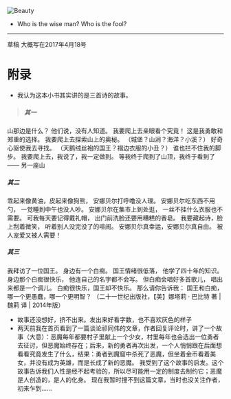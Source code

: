 ![Beauty](http://upload-images.jianshu.io/upload_images/5674982-ed86ddd6590a34a3.jpg?imageMogr2/auto-orient/strip%7CimageView2/2/w/1240)

- Who is the wise man? Who is the fool?

***
草稿 大概写在2017年4月18号
# 附录
- 我认为这本小书其实讲的是三首诗的故事。
> ##### 其一
山那边是什么？
他们说，没有人知道。
我要爬上去亲眼看个究竟！
这是我勇敢和郑重的选择。
我要爬上去探索山上的奥秘。
（城堡？山涧？海洋？小溪？）
好奇心驱使我去寻找。
（天鹅绒丝袍的国王？褶边衣服的小丑？）
谁也拦不住我的脚步。
我要爬上去，我说了，我一定做到。
等我终于爬到了山顶，我终于看到了——
另一座山
##### 其二
乖起来像黄油，皮起来像狗熊，
安娜贝尔打呼噜没人理。
安娜贝尔吃东西不用勺，
一觉睡到中午也没人吵。
安娜贝尔在集市上到处逛，
一丝不挂什么衣服也不需要。
可我每天要记得戴礼帽，
出门前洗脸还要用糟糕的香皂。
我要藏起诗，脸上刮着微笑，
听着别人没完没了的喧闹。
安娜贝尔真幸运，安娜贝尔真自由。
被人宠爱又被人需要！
##### 其三
我拜访了一位国王。
身边有一个白痴。
国王情绪很低落，
 他学了四十年的知识。
身边那个白痴很快乐，
    他连自己的名字都不会写。
但白痴会唱好多首歌儿，
    唱出来都是一个调儿。
白痴很快乐，国王却不快乐。
     那么请你告诉我：
国王和白痴，
哪一个更愚蠢，哪一个更明智？
（二十一世纪出版社，【美】娜塔莉 · 巴比特 著 | 魏莉  译 | 2014年版）

- 故事还没想好，挤不出来。发出来好看字数，也不喜欢灰色的样子
- 两天前我在首页看到了一篇谈论祁同伟的文章，作者回复评论时，讲了一个故事（大意）：恶魔每年都要村子里献上一个少女，村里每年也会选出一位勇者去征讨，但恶魔始终存在；后来，新的勇者再次出发，一个人悄悄跟在后面想看看究竟发生了什么，结果：勇者到魔窟中杀死了恶魔，但坐着金币看着美女，并没有成为英雄，而是长成了新的恶魔。
我受到了这个故事的启发。这个故事告诉我们人性是经不起考验的，所以尽可能用一定的制度去制约它；恶魔是人创造的，是人的化身。
现在我暂时搜不到这篇文章，当时也没关注作者，初来乍到……

